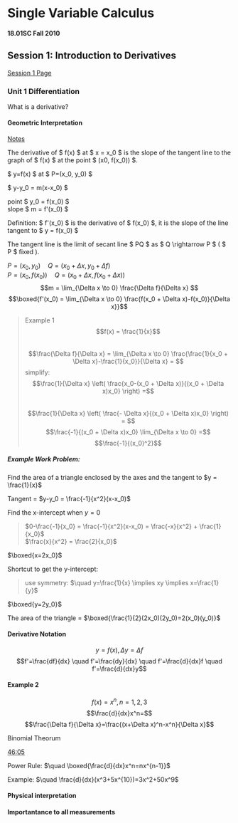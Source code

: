 # Single Variable Calculus
#### 18.01SC Fall 2010
## Session 1: Introduction to Derivatives

[Session 1 Page](https://ocw.mit.edu/courses/18-01sc-single-variable-calculus-fall-2010/pages/1.-differentiation/part-a-definition-and-basic-rules/session-1-introduction-to-derivatives/)

### Unit 1 Differentiation

What is a derivative?  

#### Geometric Interpretation  

[Notes](https://ocw.mit.edu/courses/18-01sc-single-variable-calculus-fall-2010/acf917af6fb88659fe64f36e2b7c5d57_MIT18_01SCF10_Ses1b.pdf)

The derivative of $ f(x) $ at $ x = x_0 $ is the slope of the tangent line to the graph of $ f(x) $ at the point $ (x0, f(x_0)) $.  

$ y=f(x) $ at $ P=(x_0, y_0) $  

$ y-y_0 = m(x-x_0) $

point $ y_0 = f(x_0) $  
slope $ m = f'(x_0) $  

Definition: $ f'(x_0) $ is the derivative of $ f(x_0) $, it is the slope of the line tangent to $ y = f(x_0) $  

The tangent line is the limit of secant line $ PQ $ as $ Q \rightarrow P $ ( $ P $ fixed ).

$P=(x_0, y_0) \quad Q=(x_0 + \Delta x, y_0 + \Delta f)$  
$P=(x_0, f(x_0)) \quad Q=(x_0 + \Delta x, f(x_0 + \Delta x))$  
$$m = \lim_{\Delta x \to 0} \frac{\Delta f}{\Delta x} $$
$$\boxed{f'(x_0) = \lim_{\Delta x \to 0} \frac{f(x_0 + \Delta x)-f(x_0)}{\Delta x}}$$  

> Example 1  
> $$f(x) = \frac{1}{x}$$  
>$$\frac{\Delta f}{\Delta x} = \lim_{\Delta x \to 0} \frac{\frac{1}{x_0 + \Delta x}-\frac{1}{x_0}}{\Delta x} = $$
> simplify: 
> $$\frac{1}{\Delta x} \left( \frac{x_0-(x_0 + \Delta x)}{(x_0 + \Delta x)x_0} \right) =$$  
> $$\frac{1}{\Delta x} \left( \frac{- \Delta x}{(x_0 + \Delta x)x_0} \right) = $$
> $$\frac{-1}{(x_0 + \Delta x)x_0} \lim_{\Delta x \to 0} =$$
> $$\frac{-1}{(x_0)^2}$$
  
##### Example Work Problem:  

Find the area of a triangle enclosed by the axes and the tangent to $y = \frac{1}{x}$  

Tangent = $y-y_0 = \frac{-1}{x^2}(x-x_0)$  

Find the x-intercept when $y=0$  
>$0-\frac{-1}{x_0} = \frac{-1}{x^2}(x-x_0) = \frac{-x}{x^2} + \frac{1}{x_0}$  
>$\frac{x}{x^2} = \frac{2}{x_0}$  

$\boxed{x=2x_0}$  

Shortcut to get the y-intercept:  
>use symmetry: $\quad y=\frac{1}{x} \implies xy \implies x=\frac{1}{y}$  

$\boxed{y=2y_0}$  

The area of the triangle = $\boxed{\frac{1}{2}(2x_0)(2y_0)=2(x_0)(y_0)}$  

#### Derivative Notation
$$y=f(x), \Delta y=\Delta f$$
$$f'=\frac{df}{dx} \quad f'=\frac{dy}{dx} \quad  f'=\frac{d}{dx}f  \quad f'=\frac{d}{dx}y$$

#### Example 2

$$f(x)=x^n, n=1,2,3$$
$$\frac{d}{dx}x^n=$$
$$\frac{\Delta f}{\Delta x}=\frac{(x+\Delta x)^n-x^n}{\Delta x}$$  

Binomial Theorum

[46:05](https://youtu.be/7K1sB05pE0A?t=2768)

Power Rule: $\quad \boxed{\frac{d}{dx}x^n=nx^{n-1}}$

Example: $\quad \frac{d}{dx}(x^3+5x^{10})=3x^2+50x^9$  

#### Physical interpretation  


#### Importantance to all measurements
  
